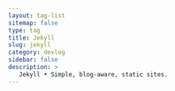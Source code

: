 ```yaml
---
layout: tag-list
sitemap: false
type: tag
title: Jekyll
slug: jekyll
category: devlog
sidebar: false
description: >
   Jekyll • Simple, blog-aware, static sites.
---
```

